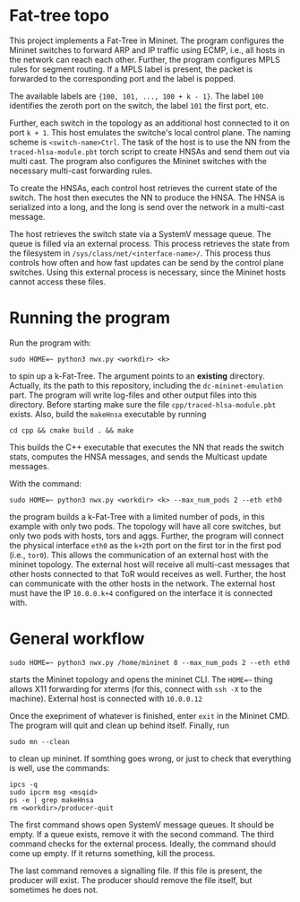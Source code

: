 # Fat-tree topo
This project implements a Fat-Tree in Mininet. The program configures the
Mininet switches to forward ARP and IP traffic using ECMP, i.e., all hosts
in the network can reach each other. Further, the program configures MPLS rules
for segment routing. If a MPLS label is present, the packet is forwarded to the
corresponding port and the label is popped.

The available labels are `{100, 101, ..., 100 + k - 1}`.
The label `100` identifies the zeroth port on the switch, the label `101` the
first port, etc.

Further, each switch in the topology as an additional host connected to it on
port `k + 1`. This host emulates the switche's local control plane. The naming
scheme is `<switch-name>Ctrl`. The task
of the host is to use the NN from the `traced-hlsa-module.pbt` torch script
to create HNSAs and send them out via multi cast. The program also configures the
Mininet switches with the necessary multi-cast forwarding rules.

To create the HNSAs, each control host retrieves the current state of the
switch. The host then executes the NN to produce the HNSA. The HNSA is
serialized into a long, and the long is send over the network in a multi-cast
message.

The host retrieves the switch state via a SystemV message queue. The queue is
filled via an external process. This process retrieves the state from the
filesystem in `/sys/class/net/<interface-name>/`. This process thus controls how
often and how fast updates can be send by the control plane switches. Using
this external process is necessary, since the Mininet hosts cannot access
these files.

# Running the program
Run the program with:

```
sudo HOME=~ python3 nwx.py <workdir> <k>
```
to spin up a k-Fat-Tree. The argument <workdir> points to an **existing** directory.
Actually, its the path to this repository, including the `dc-mininet-emulation` part.
The program will write log-files and other output files into this directory.
Before starting make sure the file `cpp/traced-hlsa-module.pbt` exists. Also,
build the `makeHnsa` executable by running
```
cd cpp && cmake build . && make
```
This builds the C++ executable that executes the NN that reads the switch
stats, computes the HNSA messages, and sends the Multicast update messages.

With the command:
```
sudo HOME=~ python3 nwx.py <workdir> <k> --max_num_pods 2 --eth eth0
```
the program builds a k-Fat-Tree with a limited number of pods, in this example
with only two pods. The topology will have all core switches, but only two pods
with hosts, tors and aggs. Further, the program will connect the physical interface
`eth0` as the `k+2`th port on the first tor in the first pod (i.e., `tor0`).
This allows the communication of an external host with the mininet topology.
The external host will receive all multi-cast messages that other hosts connected
to that ToR would receives as well. Further, the host can communicate with the
other hosts in the network. The external host must have the IP `10.0.0.k+4`
configured on the interface it is connected with.

# General workflow
```
sudo HOME=~ python3 nwx.py /home/mininet 8 --max_num_pods 2 --eth eth0
```
starts the Mininet topology and opens the mininet CLI. The `HOME=~` thing
allows X11 forwarding for xterms (for this, connect with `ssh -X` to the machine).
External host is connected with `10.0.0.12`

Once the exepriment of whatever is finished, enter `exit` in the Mininet CMD.
The program will quit and clean up behind itself. Finally, run

```
sudo mn --clean
```
to clean up mininet. If somthing goes wrong, or just to check that everything
is well, use the commands:
```
ipcs -q
sudo ipcrm msg <msqid>
ps -e | grep makeHnsa
rm <workdir>/producer-quit
```
The first command shows open SystemV message queues. It should be empty. If a
queue exists, remove it with the second command. The third command checks
for the external process. Ideally, the command should come up empty. If it returns
something, kill the process.

The last command removes a signalling file. If this file is present, the producer will
exist. The producer should remove the file itself, but sometimes he does not.
